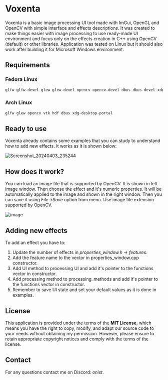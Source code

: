 # Voxenta

Voxenta is a basic image processing UI tool made with ImGui, OpenGL and OpenCV with simple interface and effects descriptions. It was created to make things easier with image processing to use ready-made UI environment and focus only on the effects creation in C++ using OpenCV (default) or other libraries.
Application was tested on Linux but it should also work after building it for Microsoft Windows environment. 

## Requirements

### Fedora Linux

```bash
glfw glfw-devel glew glew-devel opencv opencv-devel dbus dbus-devel xdg-desktop-portal
```

### Arch Linux

```bash
glfw glew opencv vtk hdf dbus xdg-desktop-portal 
```

## Ready to use
Voxenta already contains some examples that you can study to understand how to add new effects. It works as it is shown below:

![Screenshot_20240403_235244](https://github.com/OnistDerFalke/Voxenta/assets/75864407/28591582-4f19-4e11-b5c9-0dd82db66c33)

## How does it work?
You can load an image file that is supported by OpenCV. It is shown in left image window. Then choose the effect and it's numeric properties. It will be automatically applied to the image and shown in the right window. 
Then you can save it using *File->Save* option from menu. Use image file extension supported by OpenCV.

![image](https://github.com/OnistDerFalke/Voxenta/assets/75864407/3d039871-3b82-4005-9a10-a964bb409278)

## Adding new effects
To add an effect you have to:
1. Update the number of effects in *properties_window.h -> features*.
2. Add the feature name to the vector in properties_window.cpp constructor.
3. Add UI method to processing UI and add it's pointer to the functions vector in constructor.
4. Add processing method to processing_methods and add it's pointer to the functions vector in constructor.
5. Remember to save UI state and set your default values as it is done in examples.

## License
This application is provided under the terms of the **MIT License**, which means you have the right to copy, modify, and adapt our source code to your needs without obtaining my permission. 
However, please ensure to retain appropriate copyright notices and comply with the terms of the license.

## Contact
For any questions contact me on Discord: *onist*.
